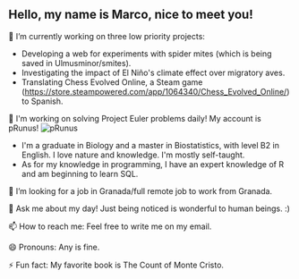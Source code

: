 ## Hello, my name is Marco, nice to meet you!

🔭 I’m currently working on three low priority projects:
- Developing a web for experiments with spider mites (which is being saved in Ulmusminor/smites).
- Investigating the impact of El Niño's climate effect over migratory aves.
- Translating Chess Evolved Online, a Steam game (https://store.steampowered.com/app/1064340/Chess_Evolved_Online/) to Spanish.

🌱 I'm working on solving Project Euler problems daily! My account is pRunus!
![pRunus](https://github.com/user-attachments/assets/d1ac40a3-c375-49f7-bdbd-2979bf0b30b7)

- I'm a graduate in Biology and a master in Biostatistics, with level B2 in English. I love nature and knowledge. I'm mostly self-taught.
- As for my knowledge in programming, I have an expert knowledge of R and am beginning to learn SQL.

🤔 I’m looking for a job in Granada/full remote job to work from Granada.

💬 Ask me about my day! Just being noticed is wonderful to human beings. :)

📫 How to reach me: Feel free to write me on my email.

😄 Pronouns: Any is fine.

⚡ Fun fact: My favorite book is The Count of Monte Cristo.
